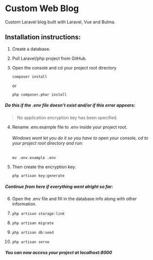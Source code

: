 # Custom Web Blog
Custom Laravel blog built with Laravel, Vue and Bulma.

## Installation instructions:

1. Create a database. 

2. Pull Laravel/php project from GitHub.

3. Open the console and cd your project root directory

     ``composer install``

      or 

    ``php composer.phar install``

##### Do this if the .env file doesn't exist and/or if this error appears:

> No application encryption key has been specified. 

4. Rename .env.example file to .env inside your project root.

    ###### Windows wont let you do it so you have to open your console, cd to your project root directory and run:

    ``mv .env.example .env``

5. Then create the encryption key. 

    ``php artisan key:generate``

##### Continue from here if everything went alright so far:

6. Open the .env file and fill in the database info along with other information. 

7. ``php artisan storage:link``

8. ``php artisan migrate``

9. ``php artisan db:seed``

10. ``php artisan serve``

##### You can now access your project at localhost:8000

